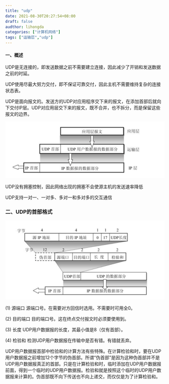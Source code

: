 ```yaml
---
title: "udp"
date: 2021-08-30T20:27:54+08:00
draft: false
audthor: lihongda
categories: ["计算机网络"]
tags: ["运输层","udp"]
---
```


#### 一、概述

UDP是无连接的，即发送数据之前不需要建立连接，因此减少了开销和发送数据之前的时延。

UDP使用尽最大努力交付，即不保证可靠交付，因此主机不需要维持复杂的连接状态表。

UDP是面向报文的。发送方的UDP对应用程序交下来的报文，在添加首部后就向下交付IP层。UDP对应用层交下来的报文，既不合并，也不拆分，而是保留这些报文的边界。

![](/img/udp面向报文.png)

UDP没有拥塞控制，因此网络出现的拥塞不会使源主机的发送速率降低

UDP支持一对一、一对多、多对一和多对多的交互通信

### 二、UDP的首部格式

![](/img/udp首部.png)

(1) 源端口 源端口号。在需要对方回信时选用。不需要时可用全0。

(2) 目的端口 目的端口号。这在终点交付报文时必须要使用到。

(3) 长度 UDP用户数据报的长度，其最小值是8（仅有首部）。

(4) 检验和 检测UDP用户数据报在传输中是否有错。有错就丢弃。



UDP用户数据报首部中检验和的计算方法有些特殊。在计算检验和时，要在UDP用户数据报之前增加12个字节的伪首部。所谓“伪首部”是因为这种伪首部并不是UDP用户数据报真正的首部。只是在计算检验和时，临时添加在UDP用户数据报前面，得到一个临时的UDP用户数据报。检验和就是按照这个临时的UDP用户数据报来计算的。伪首部既不向下传送也不向上递交，而仅仅是为了计算检验和。